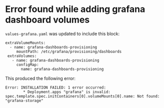 # Error found while adding grafana dashboard volumes

`values-grafana.yaml` was updated to include this block:

```
extraVolumeMounts:
  - name: grafana-dashboards-provisioning
     mountPath: /etc/grafana/provisioning/dashboards
 extraVolumes:
   - name: grafana-dashboards-provisioning
     configMap:
       name: grafana-dashboards-provisioning
```

This produced the following error:

```
Error: INSTALLATION FAILED: 1 error occurred:
        * Deployment.apps "grafana" is invalid: spec.template.spec.initContainers[0].volumeMounts[0].name: Not found: "grafana-storage"
```